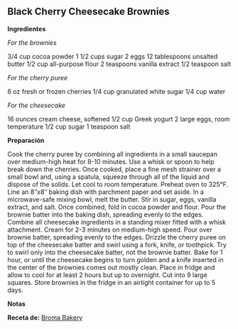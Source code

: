 ## Black Cherry Cheesecake Brownies

**Ingredientes**

*For the brownies*

3/4 cup cocoa powder
1 1/2 cups sugar
2 eggs
12 tablespoons unsalted butter
1/2 cup all-purpose flour
2 teaspoons vanilla extract
1/2 teaspoon salt

*For the cherry puree*

6 oz fresh or frozen cherries
1/4 cup granulated white sugar
1/4 cup water

*For the cheesecake*

16 ounces cream cheese, softened
1/2 cup Greek yogurt
2 large eggs, room temperature
1/2 cup sugar
1 teaspoon salt

**Preparación**

Cook the cherry puree by combining all ingredients in a small saucepan over medium-high heat for 8-10 minutes. Use a whisk or spoon to help break down the cherries. Once cooked, place a fine mesh strainer over a small bowl and, using a spatula, squeeze through all of the liquid and dispose of the solids. Let cool to room temperature.
Preheat oven to 325°F. Line an 8″x8″ baking dish with parchment paper and set aside. In a microwave-safe mixing bowl, melt the butter. Stir in sugar, eggs, vanilla extract, and salt. Once combined, fold in cocoa powder and flour. Pour the brownie batter into the baking dish, spreading evenly to the edges.
Combine all cheesecake ingredients in a standing mixer fitted with a whisk attachment. Cream for 2-3 minutes on medium-high speed. Pour over brownie batter, spreading evenly to the edges. Drizzle the cherry puree on top of the cheesecake batter and swirl using a fork, knife, or toothpick. Try to swirl only into the cheesecake batter, not the brownie batter.
Bake for 1 hour, or until the cheesecake begins to turn golden and a knife inserted in the center of the brownies comes out mostly clean. Place in fridge and allow to cool for at least 2 hours but up to overnight. Cut into 9 large squares. Store brownies in the fridge in an airtight container for up to 5 days.

**Notas**



**Receta de:** [Broma Bakery](https://bromabakery.com/2019/01/black-cherry-cheesecake-brownies.html)
